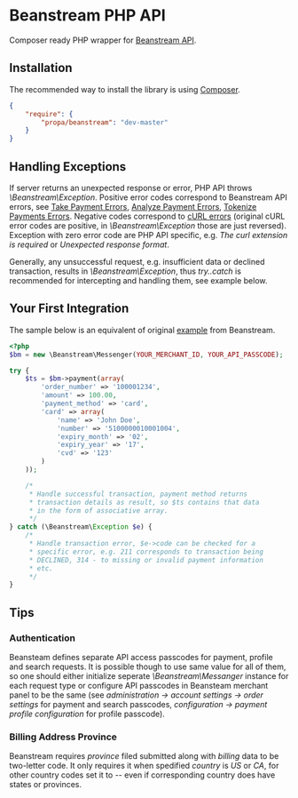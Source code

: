 Beanstream PHP API
==================

Composer ready PHP wrapper for [Beanstream API](http://developer.beanstream.com/documentation/).

## Installation

The recommended way to install the library is using [Composer](https://getcomposer.org).

```json
{
    "require": {
        "propa/beanstream": "dev-master"
    }
}
```

## Handling Exceptions

If server returns an unexpected response or error, PHP API throws *\Beanstream\Exception*.
Positive error codes correspond to Beanstream API errors, see
[Take Payment Errors](http://developer.beanstream.com/documentation/take-payments/errors/),
[Analyze Payment Errors](http://developer.beanstream.com/documentation/analyze-payments/errors/),
[Tokenize Payments Errors](http://developer.beanstream.com/documentation/tokenize-payments/errors/).
Negative codes correspond to [cURL errors](http://curl.haxx.se/libcurl/c/libcurl-errors.html)
(original cURL error codes are positive, in *\Beanstream\Exception* those are just reversed).
Exception with zero error code are PHP API specific, e.g. *The curl extension is required* or
*Unexpected response format*.

Generally, any unsuccessful request, e.g. insufficient data or declined transaction, results in *\Beanstream\Exception*,
thus *try..catch* is recommended for intercepting and handling them, see example below.

## Your First Integration

The sample below is an equivalent of original [example](http://developer.beanstream.com/documentation/your-first-integration/)
from Beanstream.

```php
<?php
$bm = new \Beanstream\Messenger(YOUR_MERCHANT_ID, YOUR_API_PASSCODE);

try {
    $ts = $bm->payment(array(
        'order_number' => '100001234',
        'amount' => 100.00,
        'payment_method' => 'card',
        'card' => array(
            'name' => 'John Doe',
            'number' => '5100000010001004',
            'expiry_month' => '02',
            'expiry_year' => '17',
            'cvd' => '123'
        )
    ));

    /*
     * Handle successful transaction, payment method returns
     * transaction details as result, so $ts contains that data
     * in the form of associative array.
     */
} catch (\Beanstream\Exception $e) {
    /*
     * Handle transaction error, $e->code can be checked for a
     * specific error, e.g. 211 corresponds to transaction being
     * DECLINED, 314 - to missing or invalid payment information
     * etc.
     */
}
```

## Tips

### Authentication

Beansteam defines separate API access passcodes for payment, profile and search requests. It is possible though
to use same value for all of them, so one should either initialize seperate *\Beanstream\Messanger* instance
for each request type or configure API passcodes in Beansteam merchant panel to be the same (see
*administration -> account settings -> order settings* for payment and search passcodes,
*configuration -> payment profile configuration* for profile passcode).

### Billing Address Province

Beanstream requires *province* filed submitted along with *billing* data to be two-letter code. It only requires it when
spedified *country* is *US* or *CA*, for other country codes set it to *--* even if corresponding country does have states
or provinces.
